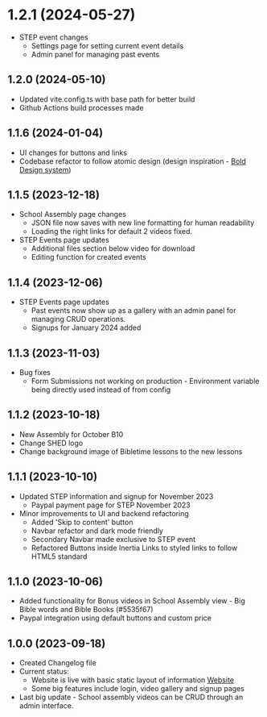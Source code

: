 # 1.2.1 (2024-05-27)

- STEP event changes
  - Settings page for setting current event details
  - Admin panel for managing past events

## 1.2.0 (2024-05-10)

- Updated vite.config.ts with base path for better build
- Github Actions build processes made

## 1.1.6 (2024-01-04)

- UI changes for buttons and links
- Codebase refactor to follow atomic design (design inspiration - [Bold Design system](https://boltdesignsystem.com/pattern-lab/))

## 1.1.5 (2023-12-18)

- School Assembly page changes
  - JSON file now saves with new line formatting for human readability
  - Loading the right links for default 2 videos fixed.
- STEP Events page updates
  - Additional files section below video for download
  - Editing function for created events

## 1.1.4 (2023-12-06)

- STEP Events page updates
  - Past events now show up as a gallery with an admin panel for managing CRUD operations.
  - Signups for January 2024 added

## 1.1.3 (2023-11-03)

- Bug fixes
  - Form Submissions not working on production - Environment variable being directly used instead of from config

## 1.1.2 (2023-10-18)

- New Assembly for October B10
- Change SHED logo
- Change background image of Bibletime lessons to the new lessons

## 1.1.1 (2023-10-10)

- Updated STEP information and signup for November 2023
  - Paypal payment page for STEP November 2023
- Minor improvements to UI and backend refactoring
  - Added 'Skip to content' button
  - Navbar refactor and dark mode friendly
  - Secondary Navbar made exclusive to STEP event
  - Refactored Buttons inside Inertia Links to styled links to follow HTML5 standard

## 1.1.0 (2023-10-06)

- Added functionality for Bonus videos in School Assembly view - Big Bible words and Bible Books (#5535f67)
- Paypal integration using default buttons and custom price

## 1.0.0 (2023-09-18)

- Created Changelog file
- Current status:
  - Website is live with basic static layout of information [Website](https://www.postalbibleschool.ie)
  - Some big features include login, video gallery and signup pages
- Last big update - School assembly videos can be CRUD through an admin interface.
